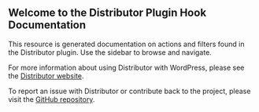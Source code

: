 ## Welcome to the Distributor Plugin Hook Documentation

This resource is generated documentation on actions and filters found in the Distributor plugin. Use the sidebar to browse and navigate.

For more information about using Distributor with WordPress, please see the [Distributor website](https://distributorplugin.com/).

To report an issue with Distributor or contribute back to the project, please visit the [GitHub repository](https://github.com/10up/distributor/).
